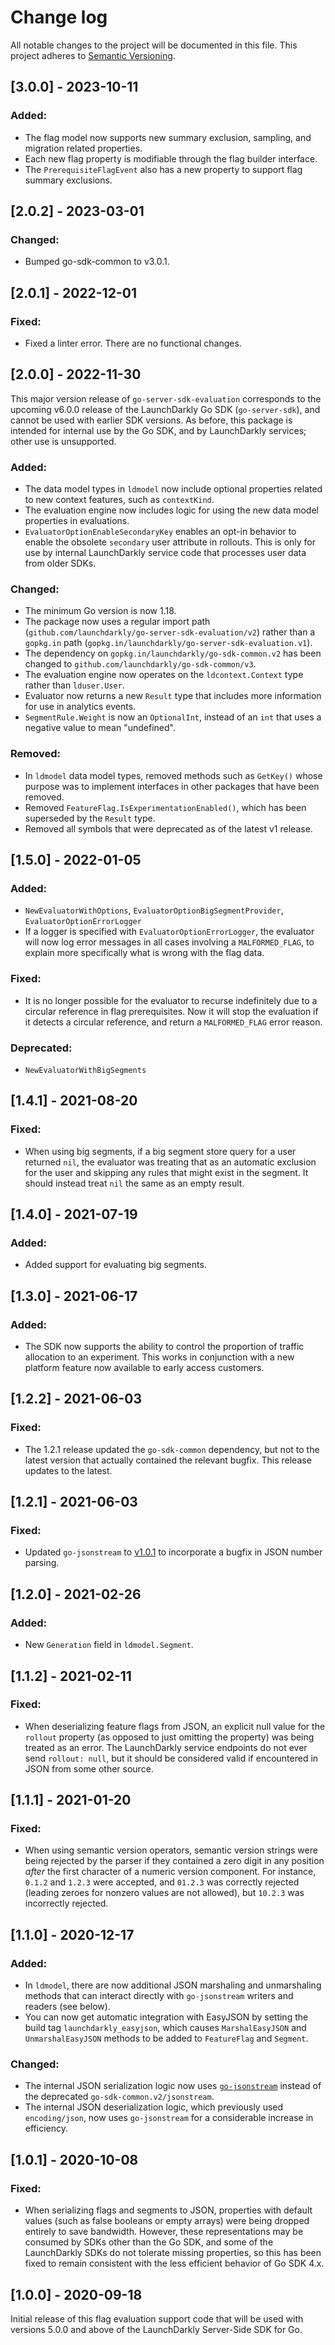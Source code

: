 # Change log

All notable changes to the project will be documented in this file. This project adheres to [Semantic Versioning](http://semver.org).

## [3.0.0] - 2023-10-11
### Added:
- The flag model now supports new summary exclusion, sampling, and migration related properties.
- Each new flag property is modifiable through the flag builder interface.
- The `PrerequisiteFlagEvent` also has a new property to support flag summary exclusions.

## [2.0.2] - 2023-03-01
### Changed:
- Bumped go-sdk-common to v3.0.1.

## [2.0.1] - 2022-12-01
### Fixed:
- Fixed a linter error. There are no functional changes.

## [2.0.0] - 2022-11-30
This major version release of `go-server-sdk-evaluation` corresponds to the upcoming v6.0.0 release of the LaunchDarkly Go SDK (`go-server-sdk`), and cannot be used with earlier SDK versions. As before, this package is intended for internal use by the Go SDK, and by LaunchDarkly services; other use is unsupported.

### Added:
- The data model types in `ldmodel` now include optional properties related to new context features, such as `contextKind`.
- The evaluation engine now includes logic for using the new data model properties in evaluations.
- `EvaluatorOptionEnableSecondaryKey` enables an opt-in behavior to enable the obsolete `secondary` user attribute in rollouts. This is only for use by internal LaunchDarkly service code that processes user data from older SDKs.

### Changed:
- The minimum Go version is now 1.18.
- The package now uses a regular import path (`github.com/launchdarkly/go-server-sdk-evaluation/v2`) rather than a `gopkg.in` path (`gopkg.in/launchdarkly/go-server-sdk-evaluation.v1`).
- The dependency on `gopkg.in/launchdarkly/go-sdk-common.v2` has been changed to `github.com/launchdarkly/go-sdk-common/v3`.
- The evaluation engine now operates on the `ldcontext.Context` type rather than `lduser.User`.
- Evaluator now returns a new `Result` type that includes more information for use in analytics events.
- `SegmentRule.Weight` is now an `OptionalInt`, instead of an `int` that uses a negative value to mean "undefined".

### Removed:
- In `ldmodel` data model types, removed methods such as `GetKey()` whose purpose was to implement interfaces in other packages that have been removed.
- Removed `FeatureFlag.IsExperimentationEnabled()`, which has been superseded by the `Result` type.
- Removed all symbols that were deprecated as of the latest v1 release.

## [1.5.0] - 2022-01-05
### Added:
- `NewEvaluatorWithOptions`, `EvaluatorOptionBigSegmentProvider`, `EvaluatorOptionErrorLogger`
- If a logger is specified with `EvaluatorOptionErrorLogger`, the evaluator will now log error messages in all cases involving a `MALFORMED_FLAG`, to explain more specifically what is wrong with the flag data.

### Fixed:
- It is no longer possible for the evaluator to recurse indefinitely due to a circular reference in flag prerequisites. Now it will stop the evaluation if it detects a circular reference, and return a `MALFORMED_FLAG` error reason.

### Deprecated:
- `NewEvaluatorWithBigSegments`

## [1.4.1] - 2021-08-20
### Fixed:
- When using big segments, if a big segment store query for a user returned `nil`, the evaluator was treating that as an automatic exclusion for the user and skipping any rules that might exist in the segment. It should instead treat `nil` the same as an empty result.

## [1.4.0] - 2021-07-19
### Added:
- Added support for evaluating big segments.

## [1.3.0] - 2021-06-17
### Added:
- The SDK now supports the ability to control the proportion of traffic allocation to an experiment. This works in conjunction with a new platform feature now available to early access customers.

## [1.2.2] - 2021-06-03
### Fixed:
- The 1.2.1 release updated the `go-sdk-common` dependency, but not to the latest version that actually contained the relevant bugfix. This release updates to the latest.

## [1.2.1] - 2021-06-03
### Fixed:
- Updated `go-jsonstream` to [v1.0.1](https://github.com/launchdarkly/go-jsonstream/releases/tag/1.0.1) to incorporate a bugfix in JSON number parsing.

## [1.2.0] - 2021-02-26
### Added:
- New `Generation` field in `ldmodel.Segment`.

## [1.1.2] - 2021-02-11
### Fixed:
- When deserializing feature flags from JSON, an explicit null value for the `rollout` property (as opposed to just omitting the property) was being treated as an error. The LaunchDarkly service endpoints do not ever send `rollout: null`, but it should be considered valid if encountered in JSON from some other source.

## [1.1.1] - 2021-01-20
### Fixed:
- When using semantic version operators, semantic version strings were being rejected by the parser if they contained a zero digit in any position _after_ the first character of a numeric version component. For instance, `0.1.2` and `1.2.3` were accepted, and `01.2.3` was correctly rejected (leading zeroes for nonzero values are not allowed), but `10.2.3` was incorrectly rejected.

## [1.1.0] - 2020-12-17
### Added:
- In `ldmodel`, there are now additional JSON marshaling and unmarshaling methods that can interact directly with `go-jsonstream` writers and readers (see below).
- You can now get automatic integration with EasyJSON by setting the build tag `launchdarkly_easyjson`, which causes `MarshalEasyJSON` and `UnmarshalEasyJSON` methods to be added to `FeatureFlag` and `Segment`.

### Changed:
- The internal JSON serialization logic now uses [`go-jsonstream`](https://github.com/launchdarkly/go-jsonstream) instead of the deprecated `go-sdk-common.v2/jsonstream`.
- The internal JSON deserialization logic, which previously used `encoding/json`, now uses `go-jsonstream` for a considerable increase in efficiency.

## [1.0.1] - 2020-10-08
### Fixed:
- When serializing flags and segments to JSON, properties with default values (such as false booleans or empty arrays) were being dropped entirely to save bandwidth. However, these representations may be consumed by SDKs other than the Go SDK, and some of the LaunchDarkly SDKs do not tolerate missing properties, so this has been fixed to remain consistent with the less efficient behavior of Go SDK 4.x.

## [1.0.0] - 2020-09-18
Initial release of this flag evaluation support code that will be used with versions 5.0.0 and above of the LaunchDarkly Server-Side SDK for Go.
